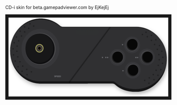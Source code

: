 <p align="left">
CD-i skin for beta.gamepadviewer.com by EjKejEj
</p>
<p align="left">
<img src="https://github.com/EjKejEj/Gamepad-Viewer-skins/blob/main/CD-i/CD-i.png" width="528" height="249" border="10"/>
</p>
